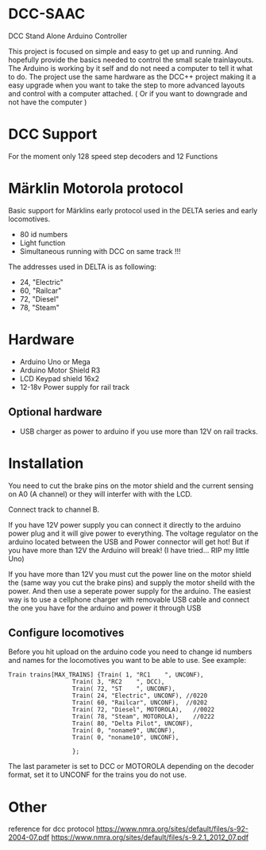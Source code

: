 # DCC-SAAC
DCC Stand Alone Arduino Controller

This project is focused on simple and easy to get up and running. And hopefully provide the basics needed to control the small scale trainlayouts. The Arduino is working by it self and do not need a computer to tell it what to do. 
The project use the same hardware as the DCC++ project making it a easy upgrade when you want to take the step to more advanced layouts and control with a computer attached. ( Or if you want to downgrade and not have the computer )

# DCC Support
For the moment only 128 speed step decoders and 12 Functions

# Märklin Motorola protocol 
Basic support for Märklins early protocol used in the DELTA series and early locomotives.
* 80 id numbers
* Light function
* Simultaneous running with DCC on same track !!!

The addresses used in DELTA is as following:
* 24, "Electric"
* 60, "Railcar"
* 72, "Diesel"
* 78, "Steam"

# Hardware
* Arduino Uno or Mega
* Arduino Motor Shield R3
* LCD Keypad shield 16x2
* 12-18v Power supply for rail track


## Optional hardware
* USB charger as power to arduino if you use more than 12V on rail tracks.

# Installation
You need to cut the brake pins on the motor shield and the current sensing on A0 (A channel) or they will interfer with with the LCD.

Connect track to channel B. 

If you have 12V power supply you can connect it directly to the arduino power plug and it will give power to everything. The voltage regulator on the arduino located between the USB and Power connector will get hot! But if you have more than 12V the Arduino will break! (I have tried... RIP my little Uno) 

If you have more than 12V you must cut the power line on the motor shield the (same way you cut the brake pins) and supply the motor sheild with the power. And then use a seperate power supply for the arduino. The easiest way is to use a cellphone charger with removable USB cable and connect the one you have for the arduino and power it through USB

## Configure locomotives
Before you hit upload on the arduino code you need to change id numbers and names for the locomotives you want to be able to use. See example: 
~~~~   
Train trains[MAX_TRAINS] {Train( 1, "RC1    ", UNCONF), 
                  Train( 3, "RC2    ", DCC), 
                  Train( 72, "ST    ", UNCONF), 
                  Train( 24, "Electric", UNCONF), //0220
                  Train( 60, "Railcar", UNCONF),  //0202
                  Train( 72, "Diesel", MOTOROLA),   //0022
                  Train( 78, "Steam", MOTOROLA),    //0222
                  Train( 80, "Delta Pilot", UNCONF), 
                  Train( 0, "noname9", UNCONF), 
                  Train( 0, "noname10", UNCONF), 

                  }; 
~~~~
The last parameter is set to DCC or MOTOROLA depending on the decoder format, set it to UNCONF for the trains you do not use. 

# Other
reference for dcc protocol https://www.nmra.org/sites/default/files/s-92-2004-07.pdf https://www.nmra.org/sites/default/files/s-9.2.1_2012_07.pdf
